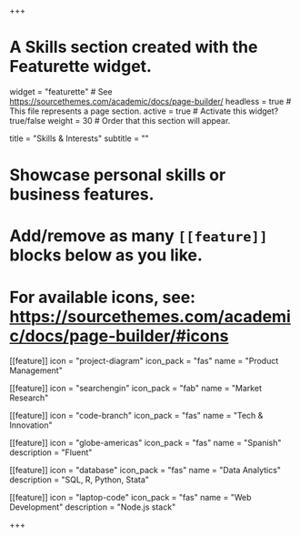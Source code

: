 +++
# A Skills section created with the Featurette widget.
widget = "featurette"  # See https://sourcethemes.com/academic/docs/page-builder/
headless = true  # This file represents a page section.
active = true  # Activate this widget? true/false
weight = 30  # Order that this section will appear.

title = "Skills & Interests"
subtitle = ""

# Showcase personal skills or business features.
#
# Add/remove as many `[[feature]]` blocks below as you like.
#
# For available icons, see: https://sourcethemes.com/academic/docs/page-builder/#icons

[[feature]]
  icon = "project-diagram"
  icon_pack = "fas"
  name = "Product Management"

[[feature]]
  icon = "searchengin"
  icon_pack = "fab"
  name = "Market Research"

[[feature]]
  icon = "code-branch"
  icon_pack = "fas"
  name = "Tech & Innovation"

[[feature]]
  icon = "globe-americas"
  icon_pack = "fas"
  name = "Spanish"
  description = "Fluent"

[[feature]]
  icon = "database"
  icon_pack = "fas"
  name = "Data Analytics"
  description = "SQL, R, Python, Stata"

[[feature]]
  icon = "laptop-code"
  icon_pack = "fas"
  name = "Web Development"
  description = "Node.js stack"


+++
